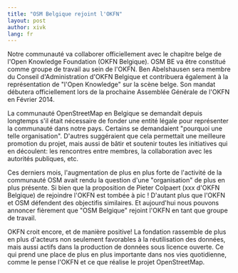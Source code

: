 ```yaml
---
title: "OSM Belgique rejoint l'OKFN"
layout: post
author: xivk
lang: fr
---
```


Notre communauté va collaborer officiellement avec le chapitre belge de l'Open Knowledge Foundation (OKFN Belgique). OSM BE va être constitué comme groupe de travail au sein de l'OKFN. Ben Abelshausen sera membre du Conseil d'Administration d'OKFN Belgique et contribuera également à la représentation de "l'Open Knowledge" sur la scène belge. Son mandat débutera officiellement lors de la prochaine Assemblée Générale de l'OKFN en Février 2014.

La communauté OpenStreetMap en Belgique se demandait depuis longtemps s'il était nécessaire de fonder une entité légale pour représenter la communauté dans notre pays. Certains se demandaient "pourquoi une telle organisation". D'autres suggéraient que cela permettait une meilleure promotion du projet, mais aussi de bâtir et soutenir toutes les initiatives qui en découlent: les rencontres entre membres, la collaboration avec les autorités publiques, etc.

Ces derniers mois, l'augmentation de plus en plus forte de l'activité de la communauté OSM avait rendu la question d'une "organisation" de plus en plus présente. Si bien que la proposition de Pieter Colpaert (xxx d'OKFN Belgique) de rejoindre l'OKFN est tombée à pic ! D'autant plus que l'OKFN et OSM défendent des objectifis similaires. Et aujourd'hui nous pouvons annoncer fièrement que "OSM Belgique" rejoint l'OKFN en tant que groupe de travail.

OKFN croit encore, et de manière positive! La fondation rassemble de plus en plus d'acteurs non seulement favorables à la réutilisation des données, mais aussi actifs dans la production de données sous licence ouverte. Ce qui prend une place de plus en plus importante dans nos vies quotidienne, comme le pense l'OKFN et ce que réalise le projet OpenStreetMap.
